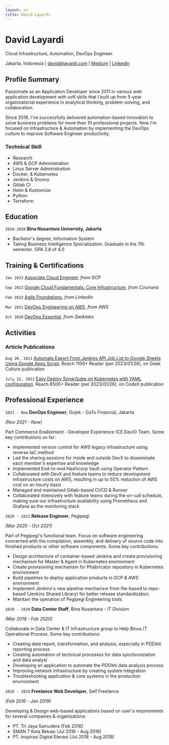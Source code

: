 ```yaml
---
layout: cv
title: David Layardi
---
```

# David Layardi
Cloud Infrastructure, Automation, DevOps Engineer.

<div id="webaddress">
<text>Jakarta, Indonesia</text>
| <a href="mailto:david@layardi.com">david@layardi.com</a>
| <a href="https://medium.com/@davidlayardi">Medium</a>
| <a href="https://www.linkedin.com/in/david-lay/">LinkedIn</a>
</div>


## Profile Summary

Passionate as an Application Developer since 2011 in various web application development with soft skills that I built up from 5-year organizational experience in analytical thinking, problem-solving, and collaboration.

Since 2018, I've successfully delivered automation-based innovation to solve business problems for more than 10 professional projects. Now I'm focused on Infrastructure & Automation by implementing the DevOps culture to improve Software Engineer productivity. 

### Technical Skill

- Research
- AWS & GCP Administration
- Linux Server Administration
- Docker, & Kubernetes
- Jenkins & Groovy
- Gitlab CI
- Helm & Kustomize
- Python
- Terraform

## Education

`2016-2020`
__Bina Nusantara University, Jakarta__

- Bachelor's degree, Information System
- Taking Business Intelligence Specialization. Graduate in the 7th semester. GPA 3.8 of 4.0


## Training & Certifications

`Jan 2023`
[Associate Cloud Engineer](https://www.credential.net/3e62c331-8419-43d6-9d48-849d04182582), *from GCP*

`Sep 2022`
[Google Cloud Fundamentals: Core Infrastructure](https://www.coursera.org/account/accomplishments/verify/B2V6L4ZSGNUH), *from Coursera*

`Feb 2022`
[Agile Foundations](https://1drv.ms/b/s!AgiuQdtA6Daqk1u47d6CR6wWbLF7?e=Pdl7EF), *from LinkedIn*

`Mar 2021`
[DevOps Engineering on AWS](https://1drv.ms/b/s!AgiuQdtA6DaqkRFlSnO8rKrDO8iQ?e=htxgE9), *from AWS*

`Oct 2020`
[DevOps Essential](https://google.qwiklabs.com/public_profiles/33bd98d5-c80f-418b-ad9e-417674ccc9bf), *from Qwiklabs*


## Activities

### Article Publications

`Aug 20, 2021`
[Automate Export From Jenkins API Job List to Google Sheets Using Google Apps Script](https://medium.com/geekculture/automate-export-from-jenkins-api-job-list-to-google-sheets-using-google-apps-script-2eef44008bdc). Reach 1100+ Reader (per 2023/01/26), on Geek Culture publication

`July 22, 2021`
[Easy Deploy SonarQube on Kubernetes with YAML configuration](https://medium.com/codex/easy-deploy-sonarqube-on-kubernetes-with-yaml-configuration-27f5adc8de90). Reach 8500+ Reader (per 2023/01/26), on CodeX publication

## Professional Experience

`2021 - Now`
__DevOps Engineer__, Gojek - GoTo Financial, Jakarta

*(Nov 2021 - Now)*

Part Commerce Enablement - Developer Experience (CE DevX) Team.
Some key contributions so far:
- Implemented version control for AWS legacy infrastructure using reverse IaC method
- Led the sharing sessions for inside and outside DevX to disseminate each member's expertise and knowledge
- Implemented End-to-end Hashicorp Vault using Operator Pattern
- Collaborated with DevX and feature teams to reduce development infrastructure costs on AWS, resulting in up to 50% reduction of AWS cost on an hourly basis
- Managed and maintained Gitlab-based CI/CD & Runner
- Collaborated intensively with feature teams during the on-call schedule, making sure our infrastructure availability using Prometheus and Grafana as the monitoring stack

`2020 - 2021`
__Release Engineer__, Pegipegi

*(Mar 2020 - Oct 2021)*

Part of Pegipegi's functional team. Focus on software engineering concerned with the compilation, assembly, and delivery of source code into finished products or other software components. Some key contributions:
- Design architecture of container-based Jenkins and create provisioning mechanism for Master & Agent in Kubernetes environment
- Create provisioning mechanism for Phabricator repository in Kubernetes environment
- Build pipelines to deploy application products in GCP & AWS environment
- Implement Jenkins's new pipeline mechanism from file-based to repo-based (Jenkins Shared Library) for better release standardization.
- Maintain the operation of Pegipegi Engineering tools

`2018 - 2020`
__Data Center Staff__, Bina Nusantara - IT Division

*(Mar 2018 - Feb 2020)*

Collaborate in Data Center & IT Infrastructure group to Help Binus IT Operational Process. Some key contributions:
- Creating data report, transformation, and analysis, especially in PDDikti reporting process
- Creating automation of technical processes for data synchronization and data analyst
- Developing an application to automate the PDDikti data analysis process
- Improving network infrastructure by creating system integration
- Troubleshooting application & core systems in the production environment

`2016 - 2019`
__Freelance Web Developer__, Self Freelance

*(Feb 2016 - Jan 2019)*

Developing & Design web-based applications based on user's requirements for several companies & organizations:
- PT. Tri Jaya Samudera (Feb 2016)
- SMAN 7 Kota Bekasi (Jul 2016 - Aug 2016)
- PT. Inspirasi Digital Elevasi (Jul 2018 - Aug 2018)


<!-- ### Footer
Last updated: Jan 2023 -->


